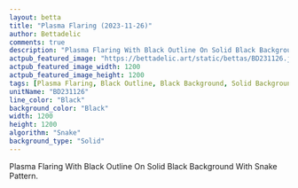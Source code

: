 ```yaml
---
layout: betta
title: "Plasma Flaring (2023-11-26)"
author: Bettadelic
comments: true
description: "Plasma Flaring With Black Outline On Solid Black Background With Snake Pattern."
actpub_featured_image: "https://bettadelic.art/static/bettas/BD231126.jpg"
actpub_featured_image_width: 1200
actpub_featured_image_height: 1200
tags: [Plasma Flaring, Black Outline, Black Background, Solid Background Pattern, Snake Pattern, November 2023]
unitName: "BD231126"
line_color: "Black"
background_color: "Black"
width: 1200
height: 1200
algorithm: "Snake"
background_type: "Solid"
---
```


Plasma Flaring With Black Outline On Solid Black Background With Snake Pattern.
